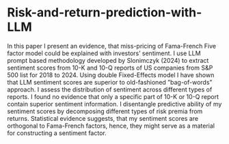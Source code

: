 # Risk-and-return-prediction-with-LLM
In this paper I present an evidence, that miss-pricing of Fama-French Five factor
model could be explained with investors’ sentiment. I use LLM prompt based methodology
developed by Slonimczyk (2024) to extract sentiment scores from 10-K and 10-Q reports of
US companies from S&P 500 list for 2018 to 2024. Using double Fixed-Effects model I have
shown that LLM sentiment scores are superior to old-fashioned ”bag-of-words” approach.
I assess the distribution of sentiment across different types of reports. I found no evidence
that only a specific part of 10-K or 10-Q report contain superior sentiment information.
I disentangle predictive ability of my sentiment scores by decomposing different types
of risk premia from returns. Statistical evidence suggests, that my sentiment scores are
orthogonal to Fama-French factors, hence, they might serve as a material for constructing
a sentiment factor.